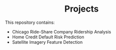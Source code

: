 <DIV ALIGN=CENTER>
    <h1>Projects</h1>
      
</DIV> 

This repository contains:
- Chicago Ride-Share Company Ridership Analysis
- Home Credit Default Risk Prediction
- Satellite Imagery Feature Detection 
